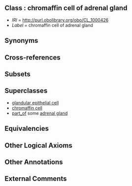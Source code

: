 
## Class : chromaffin cell of adrenal gland

 * *IRI* = http://purl.obolibrary.org/obo/CL_1000426
 * *Label* = chromaffin cell of adrenal gland

## Synonyms


## Cross-references


## Subsets


## Superclasses

 * [glandular epithelial cell](../../CL/50/CL_0000150.md)
 * [chromaffin cell](../../CL/66/CL_0000166.md)
 * [part_of](../../BFO/50/BFO_0000050.md) some [adrenal gland](../../UBERON/69/UBERON_0002369.md)

## Equivalencies


## Other Logical Axioms


## Other Annotations


## External Comments

